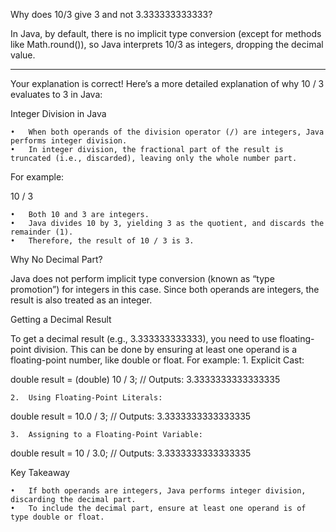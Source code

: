 Why does 10/3 give 3 and not 3.333333333333?

In Java, by default, there is no implicit type conversion (except for methods like Math.round()), so Java
interprets 10/3 as integers, dropping the decimal value.

---

Your explanation is correct! Here’s a more detailed explanation of why 10 / 3 evaluates to 3 in Java:

Integer Division in Java

	•	When both operands of the division operator (/) are integers, Java performs integer division.
	•	In integer division, the fractional part of the result is truncated (i.e., discarded), leaving only the whole number part.

For example:

10 / 3

	•	Both 10 and 3 are integers.
	•	Java divides 10 by 3, yielding 3 as the quotient, and discards the remainder (1).
	•	Therefore, the result of 10 / 3 is 3.

Why No Decimal Part?

Java does not perform implicit type conversion (known as “type promotion”) for integers in this case. Since both operands are integers, the result is also treated as an integer.

Getting a Decimal Result

To get a decimal result (e.g., 3.333333333333), you need to use floating-point division. This can be done by ensuring at least one operand is a floating-point number, like double or float. For example:
	1.	Explicit Cast:

double result = (double) 10 / 3; // Outputs: 3.3333333333333335


	2.	Using Floating-Point Literals:

double result = 10.0 / 3; // Outputs: 3.3333333333333335


	3.	Assigning to a Floating-Point Variable:

double result = 10 / 3.0; // Outputs: 3.3333333333333335



Key Takeaway

	•	If both operands are integers, Java performs integer division, discarding the decimal part.
	•	To include the decimal part, ensure at least one operand is of type double or float.